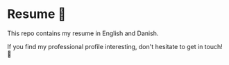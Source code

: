 # Resume :rocket:
This repo contains my resume in English and Danish.

If you find my professional profile interesting, don't hesitate to get in touch! :seedling:
